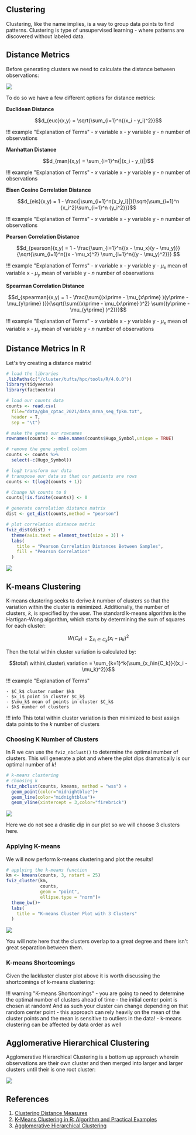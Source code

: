 ## Clustering

Clustering, like the name implies, is a way to group data points to find patterns. Clustering is type of unsupervised learning - where patterns are discovered without labeled data. 

## Distance Metrics

Before generating clusters we need to calculate the distance between observations:

![](images/calc_dist_mat.png)

To do so we have a few different options for distance metrics:

**Euclidean Distance**

$$d_{euc}(x,y) = \sqrt{\sum_{i=1}^n{(x_i - y_i)^2}}$$

!!! example "Explanation of Terms"
    - $x$ variable x
    - $y$ variable y
    - $n$ number of observations
    
**Manhattan Distance**

$$d_{man}(x,y) = \sum_{i=1}^n{|(x_i - y_i)|}$$

!!! example "Explanation of Terms"
    - $x$ variable x
    - $y$ variable y
    - $n$ number of observations
  
**Eisen Cosine Correlation Distance**

$$d_{eis}(x,y) = 1 - \frac{|\sum_{i=1}^n{x_iy_i}|}{\sqrt{\sum_{i=1}^n {x_i^2}\sum_{i=1}^n {y_i^2}}}$$

!!! example "Explanation of Terms"
    - $x$ variable x
    - $y$ variable y
    - $n$ number of observations
    
**Pearson Correlation Distance**  

$$d_{pearson}(x,y) = 1 - \frac{\sum_{i=1}^n{(x - \mu_x)(y - \mu_y)}}{\sqrt{\sum_{i=1}^n{(x - \mu_x)^2} \sum_{i=1}^n{(y - \mu_y)^2}}} $$

!!! example "Explanation of Terms"
    - $x$ variable x
    - $y$ variable y
    - $\mu_x$ mean of variable x
    - $\mu_y$ mean of variable y
    - $n$ number of observations

**Spearman Correlation Distance**  

$$d_{spearman}(x,y) = 1 - \frac{\sum{(x\prime - \mu_{x\prime} )(y\prime  - \mu_{y\prime} )}}{\sqrt{\sum{(x\prime  - \mu_{x\prime} )^2} \sum{(y\prime  - \mu_{y\prime} )^2}}}$$

!!! example "Explanation of Terms"
    - $x$ variable x
    - $y$ variable y
    - $\mu_x$ mean of variable x
    - $\mu_y$ mean of variable y
    - $n$ number of observations

## Distance Metrics In R

Let's try creating a distance matrix!

```R
# load the libraries
.libPaths(c("/cluster/tufts/hpc/tools/R/4.0.0"))
library(tidyverse)
library(factoextra)

# load our counts data
counts <- read.csv(
  file="data/gbm_cptac_2021/data_mrna_seq_fpkm.txt",
  header = T,
  sep = "\t")

# make the genes our rownames
rownames(counts) <- make.names(counts$Hugo_Symbol,unique = TRUE)

# remove the gene symbol column
counts <- counts %>%
  select(-c(Hugo_Symbol)) 

# log2 transform our data 
# transpose our data so that our patients are rows
counts <- t(log2(counts + 1))

# Change NA counts to 0
counts[!is.finite(counts)] <- 0

# generate correlation distance matrix
dist <- get_dist(counts,method = "pearson")

# plot correlation distance matrix
fviz_dist(dist) +
  theme(axis.text = element_text(size = 3)) +
  labs(
    title = "Pearson Correlation Distances Between Samples",
    fill = "Pearson Correlation"
  )
```

![](images/sample_corr_mat.png)

## K-means Clustering 

K-means clustering seeks to derive $k$ number of clusters so that the variation within the cluster is minimized. Additionally, the number of clusters, $k$, is specified by the user. The standard k-means algorithm is the Hartigan-Wong algorithm, which starts by determining the sum of squares for each cluster:

$$W(C_k) = \sum_{x_i\in{C_k}}{(x_i - \mu_k)^2}$$
    
Then the total within cluster variation is calculated by:

$$total\ within\ cluster\ variation = \sum_{k=1}^k{\sum_{x_i\in{C_k}}{(x_i - \mu_k)^2}}$$

!!! example "Explanation of Terms"

    - $C_k$ cluster number $k$
    - $x_i$ point in cluster $C_k$
    - $\mu_k$ mean of points in cluster $C_k$
    - $k$ number of clusters
    
!!! info
    This total within cluster variation is then minimized to best assign data points to the $k$ number of clusters
    
### Choosing K Number of Clusters

In R we can use the `fviz_nbclust()` to determine the optimal number of clusters. This will generate a plot and where the plot dips dramatically is our optimal number of $k$!

```R
# k-means clustering
# choosing k
fviz_nbclust(counts, kmeans, method = "wss") +
  geom_point(color="midnightblue")+
  geom_line(color="midnightblue")+
  geom_vline(xintercept = 3,color="firebrick")
```

![](images/opt_k.png)

Here we do not see a drastic dip in our plot so we will choose 3 clusters here.

### Applying K-means

We will now perform k-means clustering and plot the results!

```R
# applying the k-means function
km <- kmeans(counts, 3, nstart = 25)
fviz_cluster(km, 
             counts,
             geom = "point",
             ellipse.type = "norm")+
  theme_bw()+
  labs(
    title = "K-means Cluster Plot with 3 Clusters"
  )
```

![](images/kmeans_plot.png)

You will note here that the clusters overlap to a great degree and there isn't great separation between them.

### K-means Shortcomings

Given the lackluster cluster plot above it is worth discussing the shortcomings of k-means clustering:

!!! warning "K-means Shortcomings"
    - you are going to need to determine the optimal number of clusters ahead of time
    - the initial center point is chosen at random! And as such your cluster can change depending on that random center point
    - this approach can rely heavily on the mean of the cluster points and the mean is sensitive to outliers in the data!
    - k-means clustering can be affected by data order as well
    

## Agglomerative Hierarchical Clustering

Agglomerative Hierarchical Clustering is a bottom up approach wherein observations are their own cluster and then merged into larger and larger clusters until their is one root cluster:

![](images/hierar_clust_fig.png)

## References

1. [Clustering Distance Measures](https://www.datanovia.com/en/lessons/clustering-distance-measures/)
2. [K-Means Clustering in R: Algorithm and Practical Examples](https://www.datanovia.com/en/lessons/k-means-clustering-in-r-algorith-and-practical-examples/)
3. [Agglomerative Hierarchical Clustering](https://www.datanovia.com/en/lessons/agglomerative-hierarchical-clustering/)
